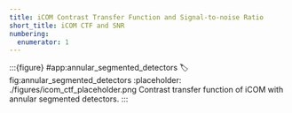 ```yaml
---
title: iCOM Contrast Transfer Function and Signal-to-noise Ratio
short_title: iCOM CTF and SNR
numbering:
  enumerator: 1
---
```


:::{figure} #app:annular_segmented_detectors
:label: fig:annular_segmented_detectors
:placeholder: ./figures/icom_ctf_placeholder.png
Contrast transfer function of iCOM with annular segmented detectors.
:::

